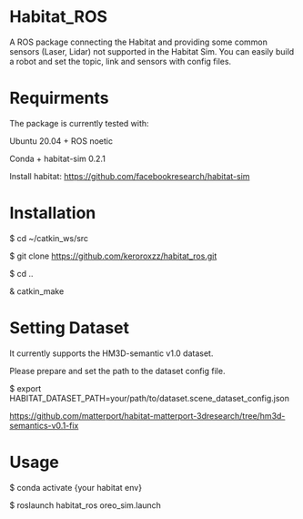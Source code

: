 # Habitat_ROS

A ROS package connecting the Habitat and providing some common sensors (Laser, Lidar) not supported in the Habitat Sim.
You can easily build a robot and set the topic, link and sensors with config files.

# Requirments

The package is currently tested with:

Ubuntu 20.04 + ROS noetic

Conda + habitat-sim 0.2.1

Install habitat: https://github.com/facebookresearch/habitat-sim


# Installation

$ cd ~/catkin_ws/src

$ git clone https://github.com/keroroxzz/habitat_ros.git

$ cd ..

& catkin_make

# Setting Dataset

It currently supports the HM3D-semantic v1.0 dataset.

Please prepare and set the path to the dataset config file.

$ export HABITAT_DATASET_PATH=your/path/to/dataset.scene_dataset_config.json

https://github.com/matterport/habitat-matterport-3dresearch/tree/hm3d-semantics-v0.1-fix

# Usage

$ conda activate {your habitat env}

$ roslaunch habitat_ros oreo_sim.launch